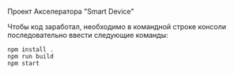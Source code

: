 Проект Акселератора "Smart Device"

Чтобы код заработал, необходимо в командной строке консоли 
последовательно ввести следующие команды:

```
npm install .
npm run build
npm start

```
